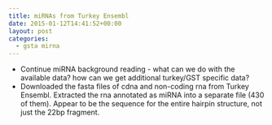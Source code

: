 ```yaml
---
title: miRNAs from Turkey Ensembl
date: 2015-01-12T14:41:52+00:00
layout: post
categories:
  - gsta mirna
---
```

  * Continue miRNA background reading - what can we do with the available data? how can we get additional turkey/GST specific data?
  * Downloaded the fasta files of cdna and non-coding rna from Turkey Ensembl. Extracted the rna annotated as miRNA into a separate file (430 of them). Appear to be the sequence for the entire hairpin structure, not just the 22bp fragment.

